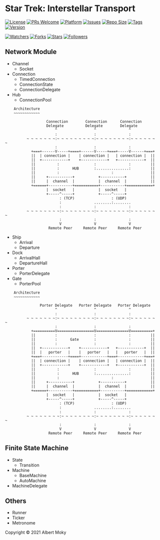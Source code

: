 # Star Trek: Interstellar Transport

[![License](https://img.shields.io/github/license/moky/wormhole)](https://github.com/moky/wormhole/blob/master/LICENSE)
[![PRs Welcome](https://img.shields.io/badge/PRs-welcome-brightgreen.svg)](https://github.com/moky/wormhole/pulls)
[![Platform](https://img.shields.io/badge/Platform-Dart%203-brightgreen.svg)](https://github.com/moky/wormhole/wiki)
[![Issues](https://img.shields.io/github/issues/moky/wormhole)](https://github.com/moky/wormhole/issues)
[![Repo Size](https://img.shields.io/github/repo-size/moky/wormhole)](https://github.com/moky/wormhole/archive/refs/heads/main.zip)
[![Tags](https://img.shields.io/github/tag/moky/wormhole)](https://github.com/moky/wormhole/tags)
[![Version](https://img.shields.io/pypi/v/startrek)](https://pypi.org/project/startrek)

[![Watchers](https://img.shields.io/github/watchers/moky/wormhole)](https://github.com/moky/wormhole/watchers)
[![Forks](https://img.shields.io/github/forks/moky/wormhole)](https://github.com/moky/wormhole/forks)
[![Stars](https://img.shields.io/github/stars/moky/wormhole)](https://github.com/moky/wormhole/stargazers)
[![Followers](https://img.shields.io/github/followers/moky)](https://github.com/orgs/moky/followers)

## Network Module

* Channel
	* Socket
* Connection
	* TimedConnection
	* ConnectionState
	* ConnectionDelegate
* Hub
	* ConnectionPool

```
    Architecture
    ~~~~~~~~~~~~

                   Connection        Connection      Connection
                   Delegate          Delegate        Delegate
                       ^                 ^               ^
                       :                 :               :
          ~ ~ ~ ~ ~ ~ ~:~ ~ ~ ~ ~ ~ ~ ~ ~:~ ~ ~ ~ ~ ~ ~ ~:~ ~ ~ ~ ~ ~ ~
                       :                 :               :
            +===+------V-----+====+------V-----+===+-----V------+===+
            ||  | connection |    | connection |   | connection |  ||
            ||  +------------+    +------------+   +------------+  ||
            ||          :                :               :         ||
            ||          :      HUB       :...............:         ||
            ||          :                        :                 ||
            ||     +-----------+           +-----------+           ||
            ||     |  channel  |           |  channel  |           ||
            +======+-----------+===========+-----------+============+
                   |  socket   |           |  socket   |
                   +-----^-----+           +-----^-----+
                         : (TCP)                 : (UDP)
                         :               ........:........
                         :               :               :
          ~ ~ ~ ~ ~ ~ ~ ~:~ ~ ~ ~ ~ ~ ~ ~:~ ~ ~ ~ ~ ~ ~ ~:~ ~ ~ ~ ~ ~ ~
                         :               :               :
                         V               V               V
                    Remote Peer     Remote Peer     Remote Peer
```

* Ship
	* Arrival
	* Departure
* Dock
	* ArrivalHall
	* DepartureHall
* Porter
	* PorterDelegate
* Gate
	* PorterPool

```
    Architecture
    ~~~~~~~~~~~~

                Porter Delegate   Porter Delegate   Porter Delegate
                       ^                 ^               ^
                       :                 :               :
          ~ ~ ~ ~ ~ ~ ~:~ ~ ~ ~ ~ ~ ~ ~ ~:~ ~ ~ ~ ~ ~ ~ ~:~ ~ ~ ~ ~ ~ ~
                       :                 :               :
            +==========V=================V===============V==========+
            ||         :                 :               :         ||
            ||         :      Gate       :               :         ||
            ||         :                 :               :         ||
            ||  +------------+    +------------+   +------------+  ||
            ||  |   porter   |    |   porter   |   |   porter   |  ||
            +===+------------+====+------------+===+------------+===+
            ||  | connection |    | connection |   | connection |  ||
            ||  +------------+    +------------+   +------------+  ||
            ||          :                :               :         ||
            ||          :      HUB       :...............:         ||
            ||          :                        :                 ||
            ||     +-----------+           +-----------+           ||
            ||     |  channel  |           |  channel  |           ||
            +======+-----------+===========+-----------+============+
                   |  socket   |           |  socket   |
                   +-----^-----+           +-----^-----+
                         : (TCP)                 : (UDP)
                         :               ........:........
                         :               :               :
          ~ ~ ~ ~ ~ ~ ~ ~:~ ~ ~ ~ ~ ~ ~ ~:~ ~ ~ ~ ~ ~ ~ ~:~ ~ ~ ~ ~ ~ ~
                         :               :               :
                         V               V               V
                    Remote Peer     Remote Peer     Remote Peer
```

## Finite State Machine

* State
	* Transition
* Machine
	* BaseMachine
	* AutoMachine
* MachineDelegate

## Others

* Runner
* Ticker
* Metronome

Copyright &copy; 2021 Albert Moky
